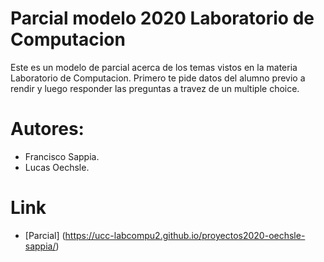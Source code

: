 # Parcial modelo 2020 Laboratorio de Computacion

Este es un modelo de parcial acerca de los temas vistos en la materia Laboratorio
de Computacion. Primero te pide datos del alumno previo a rendir y luego responder
las preguntas a travez de un multiple choice.

# Autores:
 - Francisco Sappia.
 - Lucas Oechsle.

# Link
   - [Parcial] (https://ucc-labcompu2.github.io/proyectos2020-oechsle-sappia/)